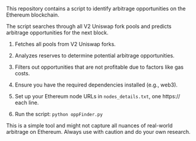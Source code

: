 This repository contains a script to identify arbitrage opportunities on the Ethereum blockchain.

The script searches through all V2 Uniswap fork pools and predicts arbitrage opportunities for the next block.

1. Fetches all pools from V2 Uniswap forks.
2. Analyzes reserves to determine potential arbitrage opportunities.
3. Filters out opportunities that are not profitable due to factors like gas costs.

1. Ensure you have the required dependencies installed (e.g., web3).
2. Set up your Ethereum node URLs in `nodes_details.txt`, one https:// each line.
3. Run the script: `python oppFinder.py`

This is a simple tool and might not capture all nuances of real-world arbitrage on Ethereum. Always use with caution and do your own research.
